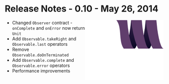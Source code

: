 # Release Notes - 0.10 - May 26, 2014

<img src="/docs/assets/monifu.png" align="right" />

- Changed `Observer` contract - `onComplete` and `onError` now return `Unit`
- Add `Observable.takeRight` and `Observable.last` operators
- Remove `Observable.doOnTerminated`
- Add `Observable.complete` and `Observable.error` operators
- Performance improvements
